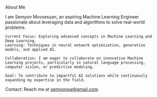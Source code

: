 About Me

I am Semyon Movsesyan, an aspiring Machine Learning Engineer passionate about leveraging data and algorithms to solve real-world problems.

    Current Focus: Exploring advanced concepts in Machine Learning and Deep Learning.
    Learning: Techniques in neural network optimization, generative models, and applied AI.
    
    Collaboration: I am eager to collaborate on innovative Machine Learning projects, particularly in natural language processing, computer vision, or predictive modeling.
    
    Goal: To contribute to impactful AI solutions while continuously expanding my expertise in the field.

Contact: Reach me at semyonsw@gmail.com.
